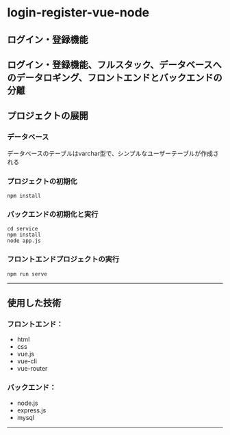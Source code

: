 # login-register-vue-node

## ログイン・登録機能

ログイン・登録機能、フルスタック、データベースへのデータロギング、フロントエンドとバックエンドの分離
------

## プロジェクトの展開

### データベース

データベースのテーブルはvarchar型で、シンプルなユーザーテーブルが作成される

### プロジェクトの初期化
```
npm install
```

### バックエンドの初期化と実行
```
cd service
npm install
node app.js
```

### フロントエンドプロジェクトの実行
```
npm run serve
```
-------

## 使用した技術
### フロントエンド：

- html
- css
- vue.js
- vue-cli
- vue-router

### バックエンド：

- node.js
- express.js
- mysql
--------
